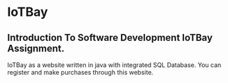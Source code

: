 # IoTBay
Introduction To Software Development IoTBay Assignment.
---
IoTBay as a website written in java with integrated SQL Database. You can register and make purchases through this website. 
